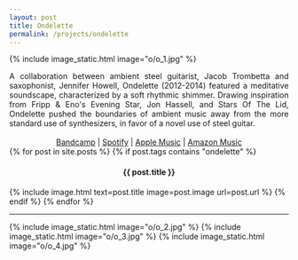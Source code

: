 ```yaml
---
layout: post
title: Ondelette
permalink: /projects/ondelette
---
```

{% include image_static.html image="o/o_1.jpg" %}

<div style="text-align: justify;">
A collaboration between ambient steel guitarist, Jacob Trombetta and saxophonist, Jennifer Howell, Ondelette (2012-2014) featured a meditative soundscape, characterized by a soft rhythmic shimmer. Drawing inspiration from Fripp & Eno's Evening Star, Jon Hassell, and Stars Of The Lid, Ondelette pushed the boundaries of ambient music away from the more standard use of synthesizers, in favor of a novel use of steel guitar.
</div>

<div align="center">
  <br>
  <a href="https://ondelette.bandcamp.com/music">Bandcamp</a> |
  <a href="https://open.spotify.com/artist/1Sj2lyz3AN0E0vLBCfROep?si=rSucvqTmRi6gqRbZzWOaCg">Spotify</a> |
  <a href="https://music.apple.com/us/artist/ondelette/789539782">Apple Music</a> |
  <a href="https://amazon.com/music/player/artists/B00HHIRNUS/ondelette?marketplaceId=ATVPDKIKX0DER&musicTerritory=US&ref=dm_sh_keTafQBqpfRlhkUu53NbIaR6A">Amazon Music</a>
</div>

<div>
  {% for post in site.posts %}
    {% if post.tags contains "ondelette" %}
      <h4 align="center">{{ post.title }}</h4>
      {% include image.html text=post.title image=post.image url=post.url %}
    {% endif %}
  {% endfor %}
</div>

<hr>
{% include image_static.html image="o/o_2.jpg" %}
{% include image_static.html image="o/o_3.jpg" %}
{% include image_static.html image="o/o_4.jpg" %}
